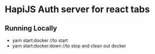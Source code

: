 # HapiJS Auth server for react tabs

## Running Locally
- yarn start:docker  //to start
- yarn start:docker:down //to stop and clean out docker
